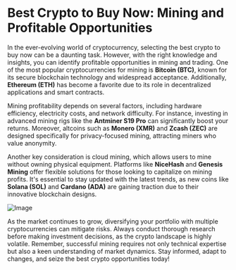 # Best Crypto to Buy Now: Mining and Profitable Opportunities

In the ever-evolving world of cryptocurrency, selecting the best crypto to buy now can be a daunting task. However, with the right knowledge and insights, you can identify profitable opportunities in mining and trading. One of the most popular cryptocurrencies for mining is **Bitcoin (BTC)**, known for its secure blockchain technology and widespread acceptance. Additionally, **Ethereum (ETH)** has become a favorite due to its role in decentralized applications and smart contracts.

Mining profitability depends on several factors, including hardware efficiency, electricity costs, and network difficulty. For instance, investing in advanced mining rigs like the **Antminer S19 Pro** can significantly boost your returns. Moreover, altcoins such as **Monero (XMR)** and **Zcash (ZEC)** are designed specifically for privacy-focused mining, attracting miners who value anonymity.

Another key consideration is cloud mining, which allows users to mine without owning physical equipment. Platforms like **NiceHash** and **Genesis Mining** offer flexible solutions for those looking to capitalize on mining profits. It's essential to stay updated with the latest trends, as new coins like **Solana (SOL)** and **Cardano (ADA)** are gaining traction due to their innovative blockchain designs.

![Image](https://github.com/user-attachments/assets/b6e7b7a2-655e-4d44-8baa-20c566a3cb65)

As the market continues to grow, diversifying your portfolio with multiple cryptocurrencies can mitigate risks. Always conduct thorough research before making investment decisions, as the crypto landscape is highly volatile. Remember, successful mining requires not only technical expertise but also a keen understanding of market dynamics. Stay informed, adapt to changes, and seize the best crypto opportunities today!
